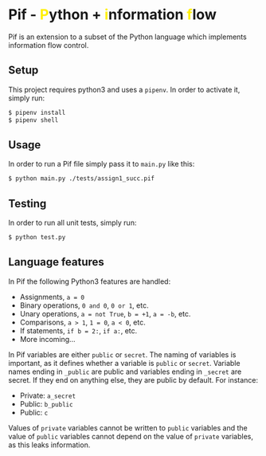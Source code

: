 # Pif - <span style="color:#fff000">P</span>ython + <span style="color:#fff000">i</span>nformation <span style="color:#fff000">f</span>low

Pif is an extension to a subset of the Python language which implements information flow control.

## Setup
This project requires python3 and uses a `pipenv`. In order to activate it, simply run:
```bash
$ pipenv install
$ pipenv shell
```

## Usage
In order to run a Pif file simply pass it to `main.py` like this:
```bash
$ python main.py ./tests/assign1_succ.pif
```

## Testing
In order to run all unit tests, simply run:
```bash
$ python test.py
```

## Language features
In Pif the following Python3 features are handled:
* Assignments, `a = 0`
* Binary operations, `0 and 0`, `0 or 1`, etc.
* Unary operations, `a = not True`, `b = +1`, `a = -b`, etc.
* Comparisons, `a > 1`, `1 = 0`, `a < 0`, etc.
* If statements, `if b = 2:`, `if a:`, etc.
* More incoming...

In Pif variables are either `public` or `secret`. The naming of variables is important, as it defines whether a variable is `public` or `secret`. Variable names ending in `_public` are public and variables ending in `_secret` are secret. If they end on anything else, they are public by default. For instance:
* Private: `a_secret`
* Public: `b_public`
* Public: `c`

Values of `private` variables cannot be written to `public` variables and the value of `public` variables cannot depend on the value of `private` variables, as this leaks information.